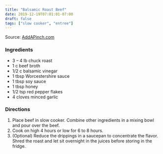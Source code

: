 ```yaml
---
title: "Balsamic Roast Beef"
date: 2019-12-19T07:01:01-07:00
draft: false
tags: ["slow cooker", "entree"]
---
```

Source: [AddAPinch.com](https://addapinch.com/balsamic-roast-beef-recipe/)

### Ingredients
- 3 – 4 lb chuck roast
- 1 c beef broth
- 1/2 c balsamic vinegar
- 1 tbsp Worcestershire sauce
- 1 tbsp soy sauce
- 1 tbsp honey
- 1/2 tsp red pepper flakes
- 4 cloves minced garlic

### Directions
1. Place beef in slow cooker. Combine other ingredients in a mixing bowl and pour over the beef.
1. Cook on high 4 hours or low for 6 to 8 hours.
1. (Optional) Reduce the drippings in a saucepan to concentrate the flavor. Shred the roast and let sit overnight in the juices before storing in the fridge.
